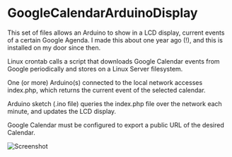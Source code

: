 # GoogleCalendarArduinoDisplay

This set of files allows an Arduino to show in a LCD display, current events of a certain Google Agenda. I made this about one year ago (!), and this is installed on my door since then.

Linux crontab calls a script that downloads Google Calendar events from Google periodically and stores on a Linux Server filesystem. 

One (or more) Arduino(s) connected to the local network accesses index.php, which returns the current event of the selected calendar. 

Arduino sketch (.ino file) queries the index.php file over the network each minute, and updates the LCD display. 

Google Calendar must be configured to export a public URL of the desired Calendar.

![Screenshot](screenshot.png)



